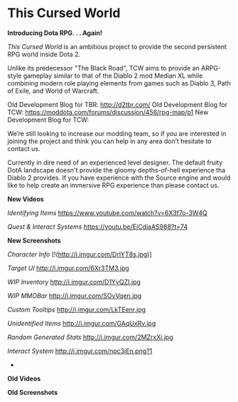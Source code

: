 This Cursed World
====
**Introducing Dota RPG. . . Again!**

*This Cursed World* is an ambitious project to provide the second persistent RPG world inside Dota 2.

Unlike its predecessor "The Black Road", TCW aims to provide an ARPG-style gameplay similar to that of the Diablo 2 mod Median XL while combining modern role playing elements from games such as Diablo 3, Path of Exile, and World of Warcraft.

Old Development Blog for TBR: http://d2tbr.com/
Old Development Blog for TCW: https://moddota.com/forums/discussion/456/rpg-map/p1
New Development Blog for TCW:

We’re still looking to increase our modding team, so if you are interested in joining the project and think you can help in any area don’t hesitate to contact us.

Currently in dire need of an experienced level designer. The default fruity DotA landscape doesn't provide the gloomy depths-of-hell experience tha Diablo 2 provides. If you have experience with the Source engine and would like to help create an immersive RPG experience than please contact us.

**New Videos**

*Identifying Items*
https://www.youtube.com/watch?v=6X3f7o-3W4Q

*Quest & Interact Systems*
https://youtu.be/EjCdjaAS988?t=74

**New Screenshots**

*Character Info*
[!(http://i.imgur.com/DrlYT8s.jpg)]

*Target UI*
http://i.imgur.com/6Xr3TM3.jpg

*WIP Inventory*
http://i.imgur.com/D1YyQZI.jpg

*WIP MMOBar*
http://i.imgur.com/SOvVqen.jpg

*Custom Tooltips*
http://i.imgur.com/LkTEenr.jpg

*Unidentified Items*
http://i.imgur.com/GAqUxRv.jpg

*Random Generated Stats*
http://i.imgur.com/2MZrxXi.jpg


*Interact System*
http://i.imgur.com/npc3jEn.png?1

*

**Old Videos**

**Old Screenshots**
